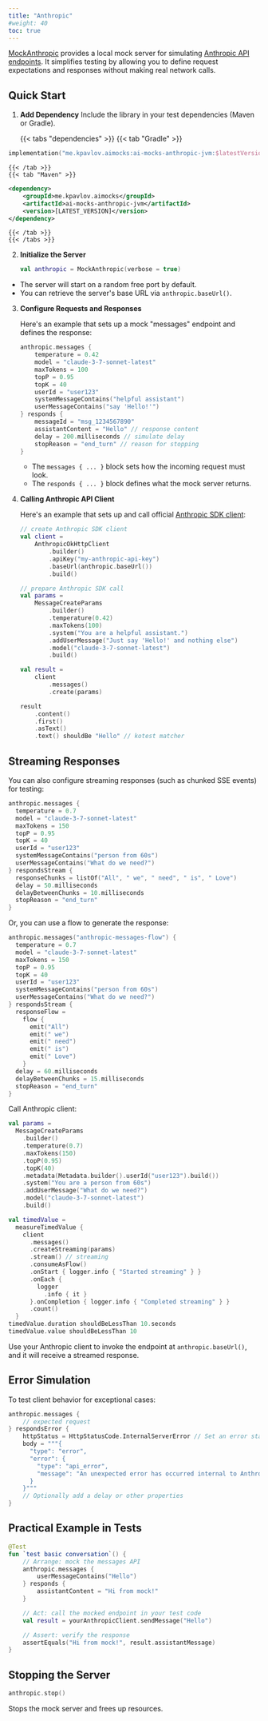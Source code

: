 ```yaml
---
title: "Anthropic"
#weight: 40
toc: true
---
```


[MockAnthropic](https://github.com/mokksy/ai-mocks/blob/main/ai-mocks-anthropic/src/commonMain/kotlin/me/kpavlov/aimocks/anthropic/MockAnthropic.kt) provides a local mock server for simulating [Anthropic API endpoints](https://docs.anthropic.com/en/api). It simplifies testing by allowing you to define request expectations and responses without making real network calls.

## Quick Start

1. **Add Dependency**
   Include the library in your test dependencies (Maven or Gradle).

    {{< tabs "dependencies" >}}
    {{< tab "Gradle" >}}
```kotlin
implementation("me.kpavlov.aimocks:ai-mocks-anthropic-jvm:$latestVersion")
```
    {{< /tab >}}
    {{< tab "Maven" >}}
```xml
<dependency>
    <groupId>me.kpavlov.aimocks</groupId>
    <artifactId>ai-mocks-anthropic-jvm</artifactId>
    <version>[LATEST_VERSION]</version>
</dependency>
```
    {{< /tab >}}
    {{< /tabs >}}


2. **Initialize the Server**
   ```kotlin
   val anthropic = MockAnthropic(verbose = true)
   ```
  - The server will start on a random free port by default.
  - You can retrieve the server's base URL via `anthropic.baseUrl()`.

3. **Configure Requests and Responses**

   Here's an example that sets up a mock "messages" endpoint and defines the response:
    ```kotlin
    anthropic.messages {
        temperature = 0.42
        model = "claude-3-7-sonnet-latest"
        maxTokens = 100
        topP = 0.95
        topK = 40
        userId = "user123"
        systemMessageContains("helpful assistant")
        userMessageContains("say 'Hello!'")
    } responds {
        messageId = "msg_1234567890"
        assistantContent = "Hello" // response content
        delay = 200.milliseconds // simulate delay
        stopReason = "end_turn" // reason for stopping
    }
    ```
    - The `messages { ... }` block sets how the incoming request must look.
    - The `responds { ... }` block defines what the mock server returns.


4. **Calling Anthropic API Client**

    Here's an example that sets up and call official [Anthropic SDK client](https://github.com/anthropics/anthropic-sdk-java):
    ```kotlin
    // create Anthropic SDK client
    val client =
        AnthropicOkHttpClient
            .builder()
            .apiKey("my-anthropic-api-key")
            .baseUrl(anthropic.baseUrl())
            .build()

    // prepare Anthropic SDK call
    val params =
        MessageCreateParams
            .builder()
            .temperature(0.42)
            .maxTokens(100)
            .system("You are a helpful assistant.")
            .addUserMessage("Just say 'Hello!' and nothing else")
            .model("claude-3-7-sonnet-latest")
            .build()

    val result =
        client
            .messages()
            .create(params)

    result
        .content()
        .first()
        .asText()
        .text() shouldBe "Hello" // kotest matcher
    ```

## Streaming Responses

You can also configure streaming responses (such as chunked SSE events) for testing:

```kotlin
anthropic.messages {
  temperature = 0.7
  model = "claude-3-7-sonnet-latest"
  maxTokens = 150
  topP = 0.95
  topK = 40
  userId = "user123"
  systemMessageContains("person from 60s")
  userMessageContains("What do we need?")
} respondsStream {
  responseChunks = listOf("All", " we", " need", " is", " Love")
  delay = 50.milliseconds
  delayBetweenChunks = 10.milliseconds
  stopReason = "end_turn"
}
```

Or, you can use a flow to generate the response:
```kotlin
anthropic.messages("anthropic-messages-flow") {
  temperature = 0.7
  model = "claude-3-7-sonnet-latest"
  maxTokens = 150
  topP = 0.95
  topK = 40
  userId = "user123"
  systemMessageContains("person from 60s")
  userMessageContains("What do we need?")
} respondsStream {
  responseFlow =
    flow {
      emit("All")
      emit(" we")
      emit(" need")
      emit(" is")
      emit(" Love")
    }
  delay = 60.milliseconds
  delayBetweenChunks = 15.milliseconds
  stopReason = "end_turn"
}
```

Call Anthropic client:
```kotlin
val params =
  MessageCreateParams
    .builder()
    .temperature(0.7)
    .maxTokens(150)
    .topP(0.95)
    .topK(40)
    .metadata(Metadata.builder().userId("user123").build())
    .system("You are a person from 60s")
    .addUserMessage("What do we need?")
    .model("claude-3-7-sonnet-latest")
    .build()

val timedValue =
  measureTimedValue {
    client
      .messages()
      .createStreaming(params)
      .stream() // streaming
      .consumeAsFlow()
      .onStart { logger.info { "Started streaming" } }
      .onEach {
        logger
          .info { it }
      }.onCompletion { logger.info { "Completed streaming" } }
      .count()
  }
timedValue.duration shouldBeLessThan 10.seconds
timedValue.value shouldBeLessThan 10
```

Use your Anthropic client to invoke the endpoint at `anthropic.baseUrl()`, and it will receive a streamed response.

## Error Simulation

To test client behavior for exceptional cases:

```kotlin
anthropic.messages {
    // expected request
} respondsError {
    httpStatus = HttpStatusCode.InternalServerError // Set an error status code
    body = """{
      "type": "error",
      "error": {
        "type": "api_error",
        "message": "An unexpected error has occurred internal to Anthropic's systems."
      }
    }"""
    // Optionally add a delay or other properties
}
```

## Practical Example in Tests

```kotlin
@Test
fun `test basic conversation`() {
    // Arrange: mock the messages API
    anthropic.messages {
        userMessageContains("Hello")
    } responds {
        assistantContent = "Hi from mock!"
    }

    // Act: call the mocked endpoint in your test code
    val result = yourAnthropicClient.sendMessage("Hello")

    // Assert: verify the response
    assertEquals("Hi from mock!", result.assistantMessage)
}
```

## Stopping the Server

```kotlin
anthropic.stop()
```

Stops the mock server and frees up resources.
